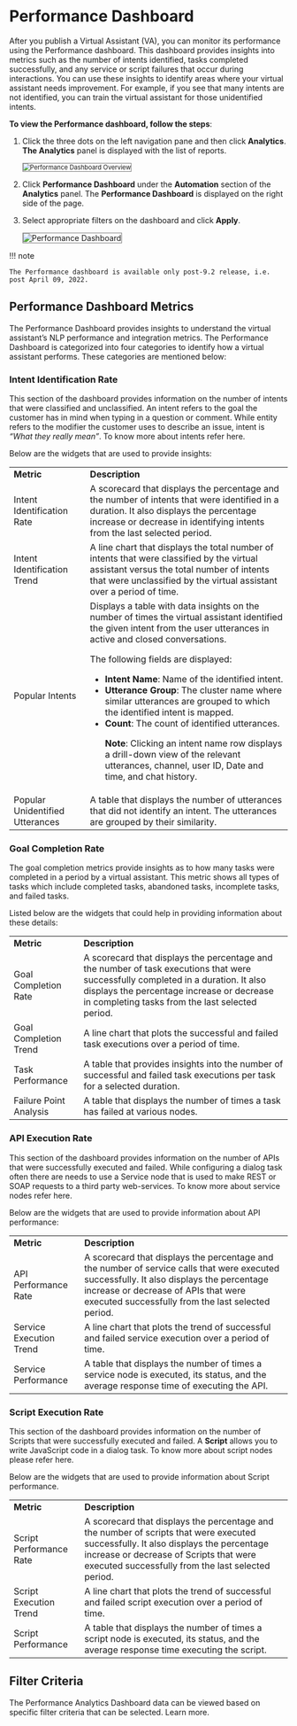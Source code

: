 # **Performance Dashboard**

After you publish a Virtual Assistant (VA), you can monitor its performance using the Performance dashboard. This dashboard provides insights into metrics such as the number of intents identified, tasks completed successfully, and any service or script failures that occur during interactions. You can use these insights to identify areas where your virtual assistant needs improvement. For example, if you see that many intents are not identified, you can train the virtual assistant for those unidentified intents.

**To view the Performance dashboard, follow the steps**: 


1. Click the three dots on the left navigation pane and then click **Analytics**. **The Analytics** panel is displayed with the list of reports.

    <img src="../images/performance-dashboard-overview.png" alt="Performance Dashboard Overview" title="Performance Dashboard Overview" style="border: 1px solid gray; zoom:80%;">

2. Click **Performance Dashboard** under the **Automation** section of the **Analytics** panel. The **Performance Dashboard** is displayed on the right side of the page.

3. Select appropriate filters on the dashboard and click **Apply**.

    <img src="../images/performance-dashboard.png" alt="Performance Dashboard" title="Performance Dashboard" style="border: 1px solid gray; zoom:100%;">


!!! note

    The Performance dashboard is available only post-9.2 release, i.e. post April 09, 2022.


## Performance Dashboard Metrics

The Performance Dashboard provides insights to understand the virtual assistant’s NLP performance and integration metrics. The Performance Dashboard is categorized into four categories to identify how a virtual assistant performs. These categories are mentioned below:


### Intent Identification Rate

This section of the dashboard provides information on the number of intents that were classified and unclassified. An intent refers to the goal the customer has in mind when typing in a question or comment. While entity refers to the modifier the customer uses to describe an issue, intent is _“What they really mean”_. To know more about intents refer here.

Below are the widgets that are used to provide insights:


<table>
  <tr>
   <td><strong>Metric</strong>
   </td>
   <td><strong>Description</strong>
   </td>
  </tr>
  <tr>
   <td>Intent Identification Rate
   </td>
   <td>A scorecard that displays the percentage and the number of intents that were identified in a duration. It also displays the percentage increase or decrease in identifying intents from the last selected period.
   </td>
  </tr>
  <tr>
   <td>Intent Identification Trend
   </td>
   <td>A line chart that displays the total number of intents that were classified by the virtual assistant versus the total number of intents that were unclassified by the virtual assistant over a period of time.
   </td>
  </tr>
  <tr>
   <td>Popular Intents
   </td>
   <td>Displays a table with data insights on the number of times the virtual assistant identified the given intent from the user utterances in active and closed conversations.
<p>
The following fields are displayed:
<ul>

<li><strong>Intent Name</strong>: Name of the identified intent.

<li><strong>Utterance Group</strong>: The cluster name where similar utterances are grouped to which the identified intent is mapped.

<li><strong>Count</strong>: The count of identified utterances.

<p>
<strong>Note</strong>: Clicking an intent name row displays a drill-down view of the relevant utterances, channel, user ID, Date and time, and chat history.
</li>
</ul>
   </td>
  </tr>
  <tr>
   <td>Popular Unidentified Utterances
   </td>
   <td>A table that displays the number of utterances that did not identify an intent. The utterances are grouped by their similarity. 
   </td>
  </tr>
</table>



### Goal Completion Rate

The goal completion metrics provide insights as to how many tasks were completed in a period by a virtual assistant. This metric shows all types of tasks which include completed tasks, abandoned tasks, incomplete tasks, and failed tasks.

Listed below are the widgets that could help in providing information about these details:


<table>
  <tr>
   <td><strong>Metric</strong>
   </td>
   <td><strong>Description</strong>
   </td>
  </tr>
  <tr>
   <td>Goal Completion Rate
   </td>
   <td>A scorecard that displays the percentage and the number of task executions that were successfully completed in a duration. It also displays the percentage increase or decrease in completing tasks from the last selected period.
   </td>
  </tr>
  <tr>
   <td>Goal Completion Trend
   </td>
   <td>A line chart that plots the successful and failed task executions over a period of time.
   </td>
  </tr>
  <tr>
   <td>Task Performance
   </td>
   <td>A table that provides insights into the number of successful and failed task executions per task for a selected duration.
   </td>
  </tr>
  <tr>
   <td>Failure Point Analysis
   </td>
   <td>A table that displays the number of times a task has failed at various nodes.
   </td>
  </tr>
</table>



### API Execution Rate

This section of the dashboard provides information on the number of APIs that were successfully executed and failed. While configuring a dialog task often there are needs to use a Service node that is used to make REST or SOAP requests to a third party web-services. To know more about service nodes refer here.

Below are the widgets that are used to provide information about API performance:


<table>
  <tr>
   <td><strong>Metric</strong>
   </td>
   <td><strong>Description</strong>
   </td>
  </tr>
  <tr>
   <td>API Performance Rate
   </td>
   <td>A scorecard that displays the percentage and the number of service calls that were executed successfully. It also displays the percentage increase or decrease of APIs that were executed successfully from the last selected period.
   </td>
  </tr>
  <tr>
   <td>Service Execution Trend
   </td>
   <td>A line chart that plots the trend of successful and failed service execution over a period of time.
   </td>
  </tr>
  <tr>
   <td>Service Performance
   </td>
   <td>A table that displays the number of times a service node is executed, its status, and the average response time of executing the API.
   </td>
  </tr>
</table>



### Script Execution Rate

This section of the dashboard provides information on the number of Scripts that were successfully executed and failed. A **Script** allows you to write JavaScript code in a dialog task. To know more about script nodes please refer here.

Below are the widgets that are used to provide information about Script performance.


<table>
  <tr>
   <td><strong>Metric</strong>
   </td>
   <td><strong>Description</strong>
   </td>
  </tr>
  <tr>
   <td>Script Performance Rate
   </td>
   <td>A scorecard that displays the percentage and the number of scripts that were executed successfully. It also displays the percentage increase or decrease of Scripts that were executed successfully from the last selected period.
   </td>
  </tr>
  <tr>
   <td>Script Execution Trend
   </td>
   <td>A line chart that plots the trend of successful and failed script execution over a period of time.
   </td>
  </tr>
  <tr>
   <td>Script Performance
   </td>
   <td>A table that displays the number of times a script node is executed, its status, and the average response time executing the script.
   </td>
  </tr>
</table>



## Filter Criteria

The Performance Analytics Dashboard data can be viewed based on specific filter criteria that can be selected. Learn more.